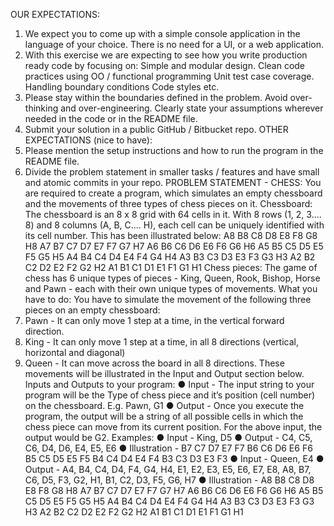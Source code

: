 OUR EXPECTATIONS:
1. We expect you to come up with a simple console application in the language of your choice. There is no need for
a UI, or a web application.
2. With this exercise we are expecting to see how you write production ready code by focusing on:
Simple and modular design.
Clean code practices using OO / functional programming
Unit test case coverage.
Handling boundary conditions
Code styles etc.
3. Please stay within the boundaries defined in the problem. Avoid over-thinking and over-engineering. Clearly state
your assumptions wherever needed in the code or in the README file.
4. Submit your solution in a public GitHub / Bitbucket repo.
OTHER EXPECTATIONS (nice to have):
1. Please mention the setup instructions and how to run the program in the README file.
2. Divide the problem statement in smaller tasks / features and have small and atomic commits in your repo.
PROBLEM STATEMENT - CHESS:
You are required to create a program, which simulates an empty chessboard and the movements of three types of
chess pieces on it.
Chessboard: The chessboard is an 8 x 8 grid with 64 cells in it. With 8 rows (1, 2, 3.... 8) and 8 columns (A, B, C.... H),
each cell can be uniquely identified with its cell number. This has been illustrated below:
A8 B8 C8 D8 E8 F8 G8 H8
A7 B7 C7 D7 E7 F7 G7 H7
A6 B6 C6 D6 E6 F6 G6 H6
A5 B5 C5 D5 E5 F5 G5 H5
A4 B4 C4 D4 E4 F4 G4 H4
A3 B3 C3 D3 E3 F3 G3 H3
A2 B2 C2 D2 E2 F2 G2 H2
A1 B1 C1 D1 E1 F1 G1 H1
Chess pieces:
The game of chess has 6 unique types of pieces - King, Queen, Rook, Bishop, Horse and Pawn - each with their own
unique types of movements.
What you have to do:
You have to simulate the movement of the following three pieces on an empty chessboard:
1. Pawn - It can only move 1 step at a time, in the vertical forward direction.
2. King - It can only move 1 step at a time, in all 8 directions (vertical, horizontal and diagonal)
3. Queen - It can move across the board in all 8 directions.
These movements will be illustrated in the Input and Output section below.
Inputs and Outputs to your program:
● Input - The input string to your program will be the Type of chess piece and it’s position (cell number) on the
chessboard. E.g. Pawn, G1
● Output - Once you execute the program, the output will be a string of all possible cells in which the chess piece can
move from its current position. For the above input, the output would be G2.
Examples:
● Input - King, D5
● Output - C4, C5, C6, D4, D6, E4, E5, E6
● Illustration -
B7 C7 D7 E7 F7
B6 C6 D6 E6 F6
B5 C5 D5 E5 F5
B4 C4 D4 E4 F4
B3 C3 D3 E3 F3
● Input - Queen, E4
● Output - A4, B4, C4, D4, F4, G4, H4, E1, E2, E3, E5, E6, E7, E8, A8, B7, C6, D5, F3, G2, H1, B1, C2, D3, F5, G6, H7
● Illustration -
A8 B8 C8 D8 E8 F8 G8 H8
A7 B7 C7 D7 E7 F7 G7 H7
A6 B6 C6 D6 E6 F6 G6 H6
A5 B5 C5 D5 E5 F5 G5 H5
A4 B4 C4 D4 E4 F4 G4 H4
A3 B3 C3 D3 E3 F3 G3 H3
A2 B2 C2 D2 E2 F2 G2 H2
A1 B1 C1 D1 E1 F1 G1 H1
